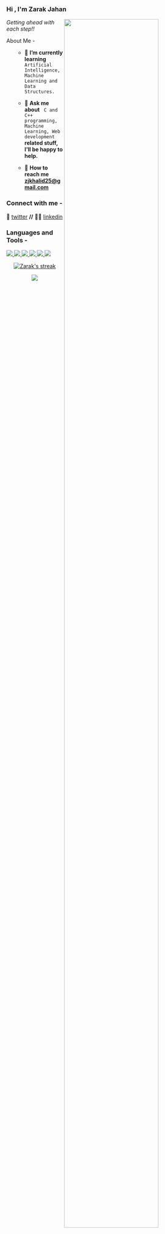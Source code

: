 ### Hi , I'm Zarak Jahan
<img src="https://giphy.com/gifs/coding-hack-hacking-1iNIkQBAwEkUuTpikf" height=90% width=70% align="right">

*Getting ahead with each step!!*

About Me -
<ul>
    
- 🎯 <b> I’m currently learning </b> <code> Artificial Intelligence, Machine Learning and Data Structures.</code>       

- 💬 <b>Ask me about</b> <code> C and C++ programming, Machine Learning, Web development </code><b> related stuff, I'll be happy to help.</b>  
    
- 📧 <b>How to reach me zjkhalid25@gmail.com</b>   
    
</ul>

<h3 align="left">Connect with me - </h3>

🐤 [twitter][twitter] **//** 
👩‍🏫 [linkedin][linkedin]

[twitter]: https://twitter.com/oyezeejay
[linkedin]: https://www.linkedin.com/in/zarak-jahan-5777641a7/

<!--![](https://visitor-badge.laobi.icu/badge?page_id=oyezeejay.oyezeejay)-->

<h3 align="left">Languages and Tools - </h3>

<p align="left"> 
    <a href="https://www.open-std.org/jtc1/sc22/wg14/" target="_blank"> <img src="https://img.icons8.com/color/48/undefined/c-programming.png"/> </a>
    <a href="https://www.cplusplus.com" target="_blank"> <img src="https://img.icons8.com/color/48/000000/c-plus-plus-logo.png"/> </a>
    <a href="https://www.python.org" target="_blank"> <img src="https://img.icons8.com/color/48/000000/python.png"/> </a> 
    <a href="https://developer.mozilla.org/en-US/docs/Web/JavaScript" target="_blank"> <img src="https://img.icons8.com/color/48/000000/javascript.png"/>
    <a href="https://reactjs.org/" target="_blank"> <img src="https://img.icons8.com/ios-glyphs/30/000000/react.png"/> </a> 
    <a href="https://www.mysql.com/" target="_blank"><img src="https://img.icons8.com/external-flat-juicy-fish/60/000000/external-sql-coding-and-development-flat-flat-juicy-fish.png"/></a>
   
     
  
   
   
</p>

<p align="center">
    <a href="https://github.com/oyezeejay/github-readme-streak-stats">
        <img title="🔥" alt="Zarak's streak" src="https://github-readme-streak-stats.herokuapp.com/?user=oyezeejay&theme=algolia"/>
    </a>
</p>

<p align="center">
<img src = "https://github-readme-stats.vercel.app/api?username=oyezeejay&&show_icons=true&title_color=ffffff&icon_color=bb2acf&text_color=daf7dc&bg_color=151515">
</p>
<!--
<p align="center">
    <a href="https://github-readme-stats.vercel.app/api/top-langs/?username=oyezeejay&theme=tokyonight">
        <img title="most used languages" alt="alt" src="https://github-readme-stats.vercel.app/api/top-langs/?username=oyezeejay&theme=tokyonight"/>
    </a>
</p>
-->
